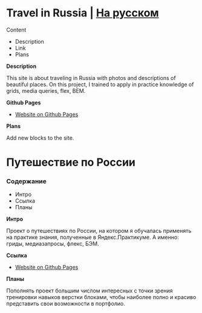 # Travel in Russia | [На русском](#anchortext)

Content
* Description
* Link
* Plans

**Description**

This site is about traveling in Russia with photos and descriptions of beautiful places.
On this project, I trained to apply in practice knowledge of grids, media queries, flex, BEM.

**Github Pages**

* [Website on Github Pages](https://art-ka.github.io/russian-travel/)

**Plans**

Add new blocks to the site.


# <a name="anchortext" />Путешествие по России

### Содержание 
* Интро 
* Ссылка
* Планы 

**Интро**

Проект о путешествиях по России, на котором я обучалась применять на практике знания, полученные в Яндекс.Практикуме. А именно: гриды, медиазапросы, флекс, БЭМ.


**Ссылка**

* [Website on Github Pages](https://art-ka.github.io/russian-travel/)

**Планы**

Пополнять проект большим числом интересных с точки зрения тренировки навыков верстки блоками, чтобы наиболее полно и красиво представить свои возможности в портфолио.
